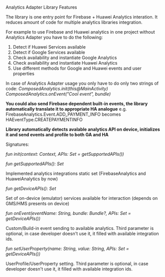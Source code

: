 Analytics Adapter Library Features

The library is one entry point for Firebase + Huawei Analytics interation.
It reduces amount of code for multiple analytics libraries integration. 

For example to use Firebase and Huawei analytics in one project without Analytics Adapter you have to do the following:
1. Detect if Huawei Services available
2. Detect if Google Services available
3. Check availability and instantiate Google Analytics
4. Check availability and instantiate Huawei Analytics
5. Use different methods for Google and Huawei events and user properties

In case of Analytics Adapter usage you only have to do only two strings of code: 
*ComposedAnalytics.init(this@MainActivity)
ComposedAnalytics.onEvent("Cool event", bundle)*

**You could also send Firebase dependent built-in events, the library automatically translate it to appropriate HA analogue**
e.g. FirebaseAnalytics.Event.ADD_PAYMENT_INFO becomes HAEventType.CREATEPAYMENTINFO

**Library automatically detects avalable analytics API on device, initializes it and send events and profile to both GA and HA**

Signatures:

*fun init(context: Context, APIs: Set<String> = getSupportedAPIs())*

*fun getSupportedAPIs(): Set<String>*

Implemented analytics integrations static set (FirebaseAnalytics and HuaweiAnalytics by now)

*fun getDeviceAPIs(): Set<String>*

Set of on-device (emulator) services available for interaction (depends on GMS/HMS presents on device)

*fun onEvent(eventName: String, bundle: Bundle?, APIs: Set<String> = getDeviceAPIs())*

Custom/Build-in event sending to available analytics. 
Third parameter is optional, in case developer doesn't use it, it filled with available integration ids.

*fun setUserProperty(name: String, value: String, APIs: Set<String> = getDeviceAPIs())*

UserProfile/UserProperty setting. 
Third parameter is optional, in case developer doesn't use it, it filled with available integration ids.